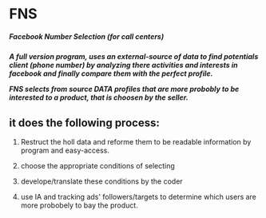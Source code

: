 # FNS
<h5 color="blue">Facebook Number Selection (for call centers)<h5/>

A full version program, uses an external-source of data to find potentials client (phone number) by analyzing there activities and interests in facebook and finally compare them with the perfect profile.

  FNS selects from source DATA profiles that are more probobly to be interested to a product, that is choosen by the seller.
  
   ## it does the following process:
  
1. Restruct the holl data and reforme them to be readable information by program and easy-access.
  
2. choose the appropriate conditions of selecting
  
3. develope/translate these conditions by the coder
  
4. use IA and tracking ads' followers/targets to determine which users are more probobely to bay the product.
